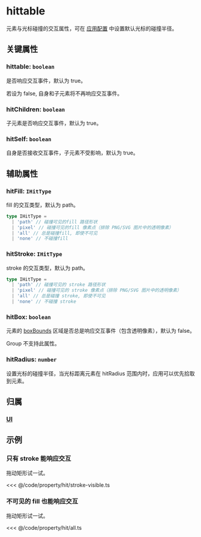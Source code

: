 <script setup>
import Case from '/component/Case.vue'
</script>

# hittable

元素与光标碰撞的交互属性，可在 [应用配置](/reference/config/app/pointer.md) 中设置默认光标的碰撞半径。

## 关键属性

### hittable: `boolean`

是否响应交互事件，默认为 true。

若设为 false, 自身和子元素将不再响应交互事件。

### hitChildren: `boolean`

子元素是否响应交互事件，默认为 true。

### hitSelf: `boolean`

自身是否接收交互事件，子元素不受影响，默认为 true。

## 辅助属性

### hitFill: `IHitType`

fill 的交互类型，默认为 path。

```ts
type IHitType =
  | 'path' // 碰撞可见的fill 路径形状
  | 'pixel' // 碰撞可见的fill 像素点（排除 PNG/SVG 图片中的透明像素）
  | 'all' // 总是碰撞fill, 即使不可见
  | 'none' // 不碰撞fill
```

### hitStroke: `IHitType`

stroke 的交互类型，默认为 path。

```ts
type IHitType =
  | 'path' // 碰撞可见的 stroke 路径形状
  | 'pixel' // 碰撞可见的 stroke 像素点（排除 PNG/SVG 图片中的透明像素）
  | 'all' // 总是碰撞 stroke, 即使不可见
  | 'none' // 不碰撞 stroke
```

### hitBox: `boolean`

元素的 [boxBounds](/reference/property/bounds.md#boxbounds-iboundsdata) 区域是否总是响应交互事件（包含透明像素），默认为 false。

Group 不支持此属性。

### hitRadius: `number`

设置光标的碰撞半径，当光标距离元素在 hitRadius 范围内时，应用可以优先拾取到元素。

## 归属

### [UI](/reference/display/UI.md#交互-光标)

## 示例

<case name="Hittable"  index=1  editor=false></case>

### 只有 stroke 能响应交互

拖动矩形试一试。

<<< @/code/property/hit/stroke-visible.ts

<case name="Hittable" index=2  editor=false></case>

### 不可见的 fill 也能响应交互

拖动矩形试一试。

<<< @/code/property/hit/all.ts
